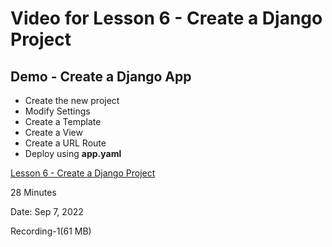 # Video for Lesson 6 - Create a Django Project

## Demo - Create a Django App

* Create the new project
* Modify Settings
* Create a Template
* Create a View
* Create a URL Route
* Deploy using **app.yaml**


[Lesson 6 - Create a Django Project](https://unco.zoom.us/rec/share/Hs3gof-ZPMAl6V97EjNRevsafBlxTL4t3uvTSIMGoqi5xIz43fIdJsKKSXbqVuYj.4nEchdidGQsHjBlr?startTime=1662154375000)

28 Minutes

Date: Sep 7, 2022 

Recording-1(61 MB)

